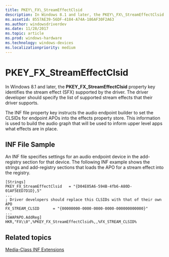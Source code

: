 ```yaml
---
title: PKEY\_FX\_StreamEffectClsid
description: In Windows 8.1 and later, the PKEY\_FX\_StreamEffectClsid property key identifies the stream effect (SFX) supported by the driver. The driver developer should specify the list of supported stream effects that their driver supports.
ms.assetid: 8557AE39-56DF-4184-A74A-186AF30F2A63
ms.author: windowsdriverdev
ms.date: 11/28/2017
ms.topic: article
ms.prod: windows-hardware
ms.technology: windows-devices
ms.localizationpriority: medium
---
```


# PKEY\_FX\_StreamEffectClsid


In Windows 8.1 and later, the **PKEY\_FX\_StreamEffectClsid** property key identifies the stream effect (SFX) supported by the driver. The driver developer should specify the list of supported stream effects that their driver supports.

The INF file property key instructs the audio endpoint builder to set the CLSIDs for endpoint APOs into the effects property store. This information is used to build the audio graph that will be used to inform upper level apps what effects are in place.

## <span id="INF_File_Sample"></span><span id="inf_file_sample"></span><span id="INF_FILE_SAMPLE"></span>INF File Sample


An INF file specifies settings for an audio endpoint device in the add-registry section for that device. The following INF example shows the strings and add-registry sections that loads the APO for a stream effect into the registry.

```
[Strings]
PKEY_FX_StreamEffectClsid   = "{D04E05A6-594B-4fb6-A80D-01AF5EED7D1D},5"
...
; Driver developers should replace this CLSIDs with that of their own APO
FX_STREAM_CLSID      = "{00000000-0000-0000-0000-000000000000}"
...
[SWAPAPO.AddReg]
HKR,"FX\\0",%PKEY_FX_StreamEffectClsid%,,%FX_STREAM_CLSID%
```

## <span id="related_topics"></span>Related topics


[Media-Class INF Extensions](media-class-inf-extensions.md)

 

 






